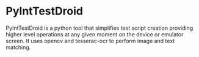 # PyIntTestDroid

PyIntTestDroid is a python tool that simplifies test script creation providing higher level operations at any given moment on the device or emulator screen. It uses opencv and tesserac-ocr to perform image and text matching.
